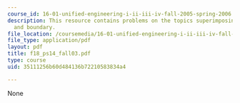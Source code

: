 ```yaml
---
course_id: 16-01-unified-engineering-i-ii-iii-iv-fall-2005-spring-2006
description: This resource contains problems on the topics superimposing uniform flow
  and boundary.
file_location: /coursemedia/16-01-unified-engineering-i-ii-iii-iv-fall-2005-spring-2006/35111256b60d484136b72210583834a4_f18_ps14_fall03.pdf
file_type: application/pdf
layout: pdf
title: f18_ps14_fall03.pdf
type: course
uid: 35111256b60d484136b72210583834a4

---
```

None